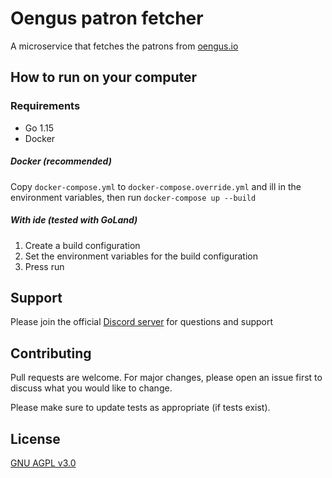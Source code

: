 # Oengus patron fetcher
A microservice that fetches the patrons from [oengus.io](https://oengus.io/)

## How to run on your computer

### Requirements
- Go 1.15
- Docker

##### Docker (recommended)
Copy `docker-compose.yml` to `docker-compose.override.yml` and ill in the environment variables, then run `docker-compose up --build`

##### With ide (tested with GoLand)
1. Create a build configuration
2. Set the environment variables for the build configuration
3. Press run

## Support

Please join the official [Discord server](https://discord.gg/ZZFS8YT) for questions and support

## Contributing
Pull requests are welcome. For major changes, please open an issue first to discuss what you would like to change.

Please make sure to update tests as appropriate (if tests exist).

## License
[GNU AGPL v3.0](https://choosealicense.com/licenses/agpl-3.0/)
